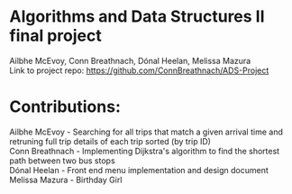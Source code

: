 # Algorithms and Data Structures II final project
Ailbhe McEvoy, Conn Breathnach, Dónal Heelan, Melissa Mazura  
Link to project repo: https://github.com/ConnBreathnach/ADS-Project
# Contributions:
Ailbhe McEvoy -  Searching for all trips that match a given arrival time and retruning full trip details of each trip sorted (by trip ID)   
Conn Breathnach - Implementing Dijkstra's algorithm to find the shortest path between two bus stops  
Dónal Heelan -  Front end menu implementation and design document  
Melissa Mazura - Birthday Girl
